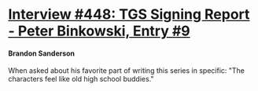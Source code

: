 # [Interview #448: TGS Signing Report - Peter Binkowski, Entry #9](https://www.theoryland.com/intvmain.php?i=448#9)

#### Brandon Sanderson

When asked about his favorite part of writing this series in specific: "The characters feel like old high school buddies."

